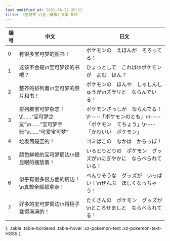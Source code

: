 ```yaml
---
last_modified_at: 2021-06-22 20:12
title: 《宝可梦 心金／魂银》文本 019
---
```

| 编号 | 中文 | 日文 |
| ---- | ---- | ---- |
| 0 | 有很多宝可梦的图书！ | ポケモンの　えほんが　そろってる！ |
| 1 | 这该不会是\n宝可梦读的书吧？ | ひょっとして　これは\nポケモンが　よむ　ほん？ |
| 2 | 整齐的排列着\n宝可梦的照片和书！ | ポケモンの　ほんや　しゃしんしゅうが\nズラリと　ならんでいる！ |
| 3 | 排列着宝可梦杂志！\f……“宝可梦之友”\n……“宝可梦手账”\r……“可爱宝可梦” | ポケモンざっしが　ならんでる！\f⋯⋯「ポケモンのとも」\n⋯⋯「ポケモン　てちょう」\r⋯⋯「かわいい　ポケモン」 |
| 4 | 垃圾筒是空的！ | ゴミばこの　なかは　からっぽ！ |
| 5 | 颜色鲜艳的宝可梦周边\n很显眼的摆放着！ | いろとりどりの　ポケモン　グッズが\nにぎやかに　ならべられている！ |
| 6 | 似乎有很多很方便的周边！\n真想全部都拿走！ | べんりそうな　グッズが　いっぱい！\nぜんぶ　ほしくなっちゃう！ |
| 7 | 好多的宝可梦周边\n将柜子塞得满满的！ | たくさんの　ポケモン　グッズが\nところせましと　ならべられてる！ |
{: .table .table-bordered .table-hover .xz-pokemon-text .xz-pokemon-text-HGSS }